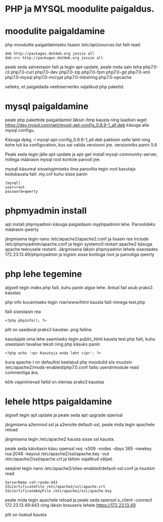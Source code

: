 # PHP ja MYSQL moodulite paigaldus.

# moodulite paigaldamine
php moodulite paigaldamiseks lisasin /etc/apt/sources.list faili read: 
```
deb http://packages.dotdeb.org jessie all
deb-src http://packages.dotdeb.org jessie all
```
peale seda salvestasin faili ja tegin apt-update, peale mida sain teha php7.0-cli php7.0-curl php7.0-dev php7.0-zip 
php7.0-fpm php7.0-gd   php7.0-xml php7.0-mysql php7.0-mcrypt php7.0-mbstring php7.0-opcache

selleks, et paigaldada veebiserveriks vajalikud php paketid. 

# mysql paigaldamine

peale php pakettide paigaldamist läksin /tmp kausta ning laadisin wget https://dev.mysql.com/get/mysql-apt-config_0.8.9-1_all.deb
käsuga alla mysql configu.

Käsuga dpkg -i mysql-apt-config_0.8.9-1_all.deb pakkisin selle lahti ning kohe tuli ka configuration, kus sai valida
versiooni jne. versiooniks panin 5.6

Peale seda tegin jälle apt-update ja apt-get install mysql-community-server, millega määrasin mysql root kontole parooli jne.


mysqli käsureal sisselogimiseks ilma paroolita tegin root kasutaja kodukausta faili .my.cnf kuhu sisse panin
```
[mysql]
user=root
password=qwerty
```

# phpmyadmin install

apt install phpmyadmin käsuga paigaldasin myphpadmini lehe. Paroolideks määrasin qwerty

järgmisena tegin nano /etc/apache2/apache2.conf ja lisasin rea Include /etc/phpmyadmin/apache.conf ja tegin
systemctl restart apache2 käsuga apache teenusele restarti. Järgmisena läksin phpmyadmin lehele sisestades 172.23.13.49/phpmyadmin ja logisin
sisse kontoga root ja parooliga qwerty



# php lehe tegemine

algselt tegin index.php faili, kuhu panin algse lehe. Antud fail asub praks3 kaustas

php info kuvamiseks tegin /var/www/html kausta faili nimega test.php

faili sisestasin rea
```
<?php phpinfo(); ?>
```
pilt on saadaval praks3 kaustas .png failina




kasutajale oma lehe saamiseks tegin public_html kausta test.php faili, kuhu sisestasin tavalise teksti ning php käsuks panin 
```
<?php echo '<p> Kasutaja enda leht </p>'; ?>
```

kuna apache-l on defaultist keelatud php moodulid siis muutsin /etc/apache2/mods-enabled/php7.0.conf failis userdirmodule read commentiga ära.


kõik vajaminevad failid on olemas praks3 kaustas


# lehele https paigaldamine

algselt tegin apt update ja peale seda apt upgrade openssl

järgmisena a2enmod ssl ja a2ensite default-ssl, peale mida tegin apachele reload

järgmisena tegin /etc/apache2 kausta sisse ssl kausta.

peale seda käivitasin käsu openssl req -x509 -nodes -days 365 -newkey rsa:2048 -keyout /etc/apache2/ssl/apache.key -out /etc/apache2/ssl/apache.crt ja täitsin vajalikud väljad.

seejärel tegin nano /etc/apache2/sites-enabled/default-ssl.conf ja muutsin read 
```
ServerName vsh-rando:443
SSLCertificateFile /etc/apache2/ssl/apache.crt
SSLCertificateKeyFile /etc/apache2/ssl/apache.key
```

peale mida tegin apachele reload ja peale seda openssl s_client -connect 172.23.13.49:443
ning läksin brauseris lehele https://172.23.13.49

pilt on lisatud kausta
